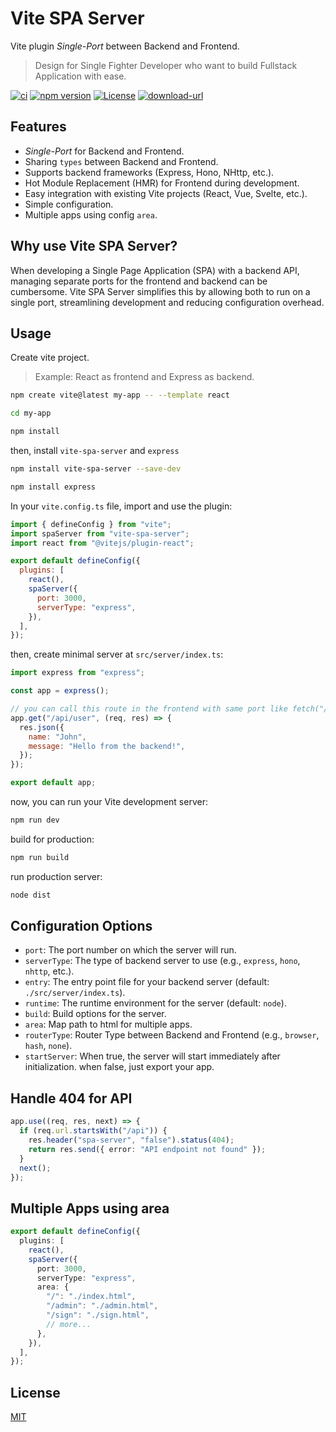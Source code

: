 # Vite SPA Server

Vite plugin <i>Single-Port</i> between Backend and Frontend.

> Design for Single Fighter Developer who want to build Fullstack Application with ease.

[![ci](https://img.shields.io/github/actions/workflow/status/herudi/vite-spa-server/ci.yml?branch=master)](https://github.com/herudi/vite-spa-server)
[![npm version](https://img.shields.io/badge/npm-0.0.7-blue.svg)](https://npmjs.org/package/vite-spa-server)
[![License](https://img.shields.io/:license-mit-blue.svg)](http://badges.mit-license.org)
[![download-url](https://img.shields.io/npm/dm/vite-spa-server.svg)](https://npmjs.org/package/vite-spa-server)

## Features

- <i>Single-Port</i> for Backend and Frontend.
- Sharing `types` between Backend and Frontend.
- Supports backend frameworks (Express, Hono, NHttp, etc.).
- Hot Module Replacement (HMR) for Frontend during development.
- Easy integration with existing Vite projects (React, Vue, Svelte, etc.).
- Simple configuration.
- Multiple apps using config `area`.

## Why use Vite SPA Server?

When developing a Single Page Application (SPA) with a backend API, managing separate ports for the frontend and backend can be cumbersome. Vite SPA Server simplifies this by allowing both to run on a single port, streamlining development and reducing configuration overhead.

## Usage

Create vite project.

> Example: React as frontend and Express as backend.

```bash
npm create vite@latest my-app -- --template react

cd my-app

npm install
```

then, install `vite-spa-server` and `express`

```bash
npm install vite-spa-server --save-dev

npm install express
```

In your `vite.config.ts` file, import and use the plugin:

```javascript
import { defineConfig } from "vite";
import spaServer from "vite-spa-server";
import react from "@vitejs/plugin-react";

export default defineConfig({
  plugins: [
    react(),
    spaServer({
      port: 3000,
      serverType: "express",
    }),
  ],
});
```

then, create minimal server at `src/server/index.ts`:

```javascript
import express from "express";

const app = express();

// you can call this route in the frontend with same port like fetch("/api/user").
app.get("/api/user", (req, res) => {
  res.json({
    name: "John",
    message: "Hello from the backend!",
  });
});

export default app;
```

now, you can run your Vite development server:

```bash
npm run dev
```

build for production:

```bash
npm run build
```

run production server:

```bash
node dist
```

## Configuration Options

- `port`: The port number on which the server will run.
- `serverType`: The type of backend server to use (e.g., `express`, `hono`, `nhttp`, etc.).
- `entry`: The entry point file for your backend server (default: `./src/server/index.ts`).
- `runtime`: The runtime environment for the server (default: `node`).
- `build`: Build options for the server.
- `area`: Map path to html for multiple apps.
- `routerType`: Router Type between Backend and Frontend (e.g., `browser`, `hash`, `none`).
- `startServer`: When true, the server will start immediately after initialization. when false, just export your app.

## Handle 404 for API

```ts
app.use((req, res, next) => {
  if (req.url.startsWith("/api")) {
    res.header("spa-server", "false").status(404);
    return res.send({ error: "API endpoint not found" });
  }
  next();
});
```

## Multiple Apps using area

```ts
export default defineConfig({
  plugins: [
    react(),
    spaServer({
      port: 3000,
      serverType: "express",
      area: {
        "/": "./index.html",
        "/admin": "./admin.html",
        "/sign": "./sign.html",
        // more...
      },
    }),
  ],
});
```

## License

[MIT](LICENSE)
